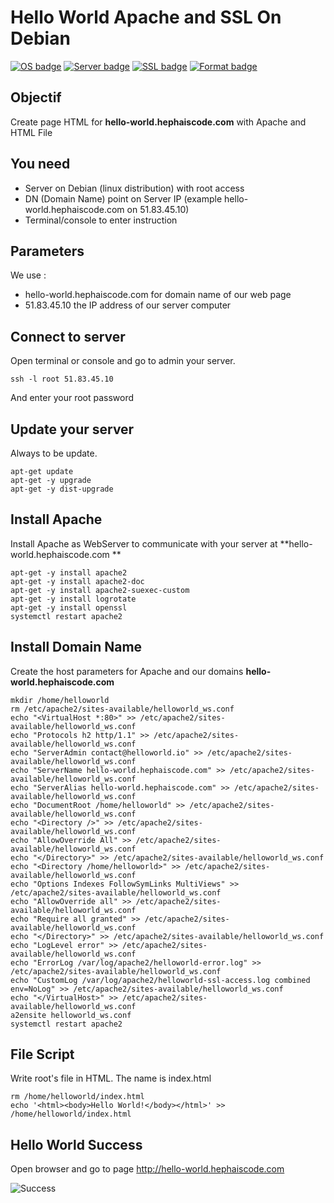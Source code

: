 # Hello World Apache and SSL On Debian
[![OS badge](https://img.shields.io/badge/OS-Debian-red.svg)](https://www.debian.org)
[![Server badge](https://img.shields.io/badge/Server-Apache-blue.svg)](https://httpd.apache.org)
[![SSL badge](https://img.shields.io/badge/SSL-https-blue.svg)](https://httpd.apache.org)
[![Format badge](https://img.shields.io/badge/Format-HTML-green.svg)](https://lyty.dev/html/index.html)

## Objectif 

Create page HTML for **hello-world.hephaiscode.com** with Apache and HTML File

## You need

- Server on Debian (linux distribution) with root access
- DN (Domain Name) point on Server IP (example hello-world.hephaiscode.com on 51.83.45.10)
- Terminal/console to enter instruction

## Parameters

We use :
 - hello-world.hephaiscode.com for domain name of our web page
 - 51.83.45.10 the IP address of our server computer

## Connect to server 

Open terminal or console and go to admin your server.

```
ssh -l root 51.83.45.10 
```

And enter your root password 

## Update your server

Always to be update.

```
apt-get update
apt-get -y upgrade
apt-get -y dist-upgrade
```

## Install Apache

Install Apache as WebServer to communicate with your server at **hello-world.hephaiscode.com **

```
apt-get -y install apache2
apt-get -y install apache2-doc
apt-get -y install apache2-suexec-custom
apt-get -y install logrotate
apt-get -y install openssl
systemctl restart apache2
```

## Install Domain Name

Create the host parameters for Apache and our domains **hello-world.hephaiscode.com**

```
mkdir /home/helloworld
rm /etc/apache2/sites-available/helloworld_ws.conf
echo "<VirtualHost *:80>" >> /etc/apache2/sites-available/helloworld_ws.conf
echo "Protocols h2 http/1.1" >> /etc/apache2/sites-available/helloworld_ws.conf
echo "ServerAdmin contact@helloworld.io" >> /etc/apache2/sites-available/helloworld_ws.conf
echo "ServerName hello-world.hephaiscode.com" >> /etc/apache2/sites-available/helloworld_ws.conf
echo "ServerAlias hello-world.hephaiscode.com" >> /etc/apache2/sites-available/helloworld_ws.conf
echo "DocumentRoot /home/helloworld" >> /etc/apache2/sites-available/helloworld_ws.conf
echo "<Directory />" >> /etc/apache2/sites-available/helloworld_ws.conf
echo "AllowOverride All" >> /etc/apache2/sites-available/helloworld_ws.conf
echo "</Directory>" >> /etc/apache2/sites-available/helloworld_ws.conf
echo "<Directory /home/helloworld>" >> /etc/apache2/sites-available/helloworld_ws.conf
echo "Options Indexes FollowSymLinks MultiViews" >> /etc/apache2/sites-available/helloworld_ws.conf
echo "AllowOverride all" >> /etc/apache2/sites-available/helloworld_ws.conf
echo "Require all granted" >> /etc/apache2/sites-available/helloworld_ws.conf
echo "</Directory>" >> /etc/apache2/sites-available/helloworld_ws.conf
echo "LogLevel error" >> /etc/apache2/sites-available/helloworld_ws.conf
echo "ErrorLog /var/log/apache2/helloworld-error.log" >> /etc/apache2/sites-available/helloworld_ws.conf
echo "CustomLog /var/log/apache2/helloworld-ssl-access.log combined env=NoLog" >> /etc/apache2/sites-available/helloworld_ws.conf
echo "</VirtualHost>" >> /etc/apache2/sites-available/helloworld_ws.conf
a2ensite helloworld_ws.conf
systemctl restart apache2
```

## File Script
Write root's file in HTML. The name is index.html
```
rm /home/helloworld/index.html
echo '<html><body>Hello World!</body></html>' >> /home/helloworld/index.html
```

## Hello World Success
Open browser and go to page http://hello-world.hephaiscode.com 

![Success](https://img.shields.io/badge/Hello%20World-OK-Green.svg)
